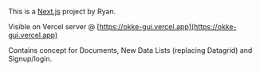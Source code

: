 This is a [Next.js](https://nextjs.org/) project by Ryan.

Visible on Vercel server @ [https://okke-gui.vercel.app](https://okke-gui.vercel.app)

Contains concept for Documents, New Data Lists (replacing Datagrid) and Signup/login.
